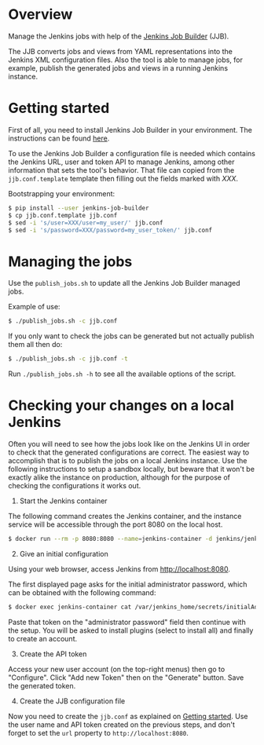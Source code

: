 # Overview

Manage the Jenkins jobs with help of the [Jenkins Job Builder](https://docs.openstack.org/infra/jenkins-job-builder) (JJB).

The JJB converts jobs and views from YAML representations into the Jenkins XML
configuration files. Also the tool is able to manage jobs, for example, publish
the generated jobs and views in a running Jenkins instance.

# Getting started

First of all, you need to install Jenkins Job Builder in your environment. The
instructions can be found [here](https://docs.openstack.org/infra/jenkins-job-builder/installation.html).

To use the Jenkins Job Builder a configuration file is needed which contains
the Jenkins URL, user and token API to manage Jenkins, among other information
that sets the tool's behavior. That file can copied from the `jjb.conf.template`
template then filling out the fields marked with *XXX*.

Bootstrapping your environment:
```bash
$ pip install --user jenkins-job-builder
$ cp jjb.conf.template jjb.conf
$ sed -i 's/user=XXX/user=my_user/' jjb.conf
$ sed -i 's/password=XXX/password=my_user_token/' jjb.conf
```

# Managing the jobs

Use the `publish_jobs.sh` to update all the Jenkins Job Builder managed jobs.

Example of use:
```bash
$ ./publish_jobs.sh -c jjb.conf
```

If you only want to check the jobs can be generated but not actually publish
them all then do:
```bash
$ ./publish_jobs.sh -c jjb.conf -t
```

Run `./publish_jobs.sh -h` to see all the available options of the script.

# Checking your changes on a local Jenkins

Often you will need to see how the jobs look like on the Jenkins UI in order
to check that the generated configurations are correct. The easiest way to
accomplish that is to publish the jobs on a local Jenkins instance. Use the
following instructions to setup a sandbox locally, but beware that it won't be
exactly alike the instance on production, although for the purpose of checking
the configurations it works out.

 1. Start the Jenkins container

The following command creates the Jenkins container, and the instance service
will be accessible through the port 8080 on the local host.

```bash
$ docker run --rm -p 8080:8080 --name=jenkins-container -d jenkins/jenkins
```

 2. Give an initial configuration

Using your web browser, access Jenkins from [http://localhost:8080](http://localhost:8080).

The first displayed page asks for the initial administrator password, which can
be obtained with the following command:

```bash
$ docker exec jenkins-container cat /var/jenkins_home/secrets/initialAdminPassword
```

Paste that token on the "administrator password" field then continue with the
setup. You will be asked to install plugins (select to install all) and finally
to create an account.

 3. Create the API token

Access your new user account (on the top-right menus) then go to "Configure".
Click "Add new Token" then on the "Generate" button. Save the generated token.

 4. Create the JJB configuration file

Now you need to create the `jjb.conf` as explained on [Getting started](#getting-started). Use
the user name and API token created on the previous steps, and don't forget to set
the `url` property to `http://localhost:8080`.
